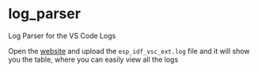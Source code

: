 # log_parser
Log Parser for the VS Code Logs


Open the [website](https://pwmb.github.io/log_parser/) and upload the `esp_idf_vsc_ext.log` file and it will show you the table, where you can easily view all the logs
